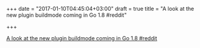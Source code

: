 +++
date = "2017-01-10T04:45:04+03:00"
draft = true
title = "A look at the new plugin buildmode coming in Go 1.8  #reddit"

+++

<p><a href="https://t.co/NRDpOMu2jr">A look at the new plugin buildmode coming in Go 1.8  #reddit</a></p>
